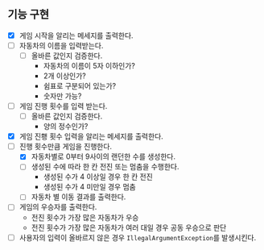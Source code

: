 ## 기능 구현

- [x] 게임 시작을 알리는 메세지를 출력한다.
- [ ] 자동차의 이름을 입력받는다.
    - [ ] 올바른 값인지 검증한다.
        - 자동차의 이름이 5자 이하인가?
        - 2개 이상인가?
        - 쉼표로 구분되어 있는가?
        - 숫자만 가능?
- [ ] 게임 진행 횟수를 입력 받는다.
    - [ ] 올바른 값인지 검증한다.
        - 양의 정수인가?
- [x] 게임 진횅 횟수 입력을 알리는 메세지를 출력한다.
- [ ] 진행 횟수만큼 게임을 진행한다.
    - [x] 자동차별로 0부터 9사이의 랜던한 수를 생성한다.
    - [ ] 생성된 수에 따라 한 칸 전진 또는 멈춤을 수행한다.
        - 생성된 수가 4 이상일 경우 한 칸 전진
        - 생성된 수가 4 미만일 경우 멈춤
    - [ ] 자동차 별 이동 결과를 출력한다.
- [ ] 게임의 우승자를 출력한다.
    - 전진 횟수가 가장 많은 자동차가 우승
    - 전진 횟수가 가장 많은 자동차가 여러 대일 경우 공동 우승으로 판단
- [ ] 사용자의 입력이 올바르지 않은 경우 `IllegalArgumentException`를 발생시킨다.
